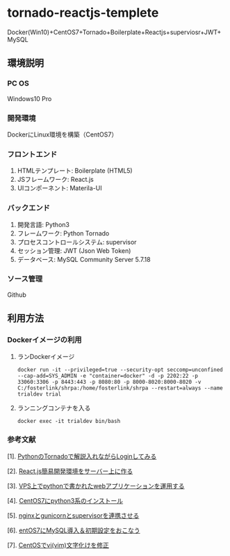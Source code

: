 # tornado-reactjs-templete
Docker(Win10)+CentOS7+Tornado+Boilerplate+Reactjs+superviosr+JWT+MySQL

## 環境説明

### PC OS
Windows10 Pro

### 開発環境
DockerにLinux環境を構築（CentOS7）

### フロントエンド
1. HTMLテンプレート: Boilerplate (HTML5)
2. JSフレームワーク: React.js
3. UIコンポーネント: Materila-UI

### バックエンド
1. 開発言語: Python3
2. フレームワーク: Python Tornado
3. プロセスコントロールシステム: supervisor
4. セッション管理: JWT (Json Web Token)
5. データベース: MySQL Community Server 5.7.18

### ソース管理
Github

## 利用方法

### Dockerイメージの利用

1. ランDockerイメージ
   ```
   docker run -it --privileged=true --security-opt seccomp=unconfined --cap-add=SYS_ADMIN -e "container=docker" -d -p 2202:22 -p 33060:3306 -p 8443:443 -p 8080:80 -p 8000-8020:8000-8020 -v C:/fosterlink/shrpa:/home/fosterlink/shrpa --restart=always --name trialdev trial
   
   ```


2. ランニングコンテナを入る
　 
   ```
   docker exec -it trialdev bin/bash
   ```



### 参考文献

[1]. [PythonのTornadoで解説入れながらLoginしてみる](http://conta.hatenablog.com/entry/2012/05/31/222940)

[2]. [React.js簡易開発環境をサーバー上に作る](http://qiita.com/ystg/items/bf7945226f4a94539487)

[3]. [VPS上でpythonで書かれたwebアプリケーションを運用する](http://kazy.hatenablog.com/entry/2013/10/09/134821)

[4]. [CentOS7にpython3系のインストール](http://qiita.com/glostuan/items/6030e309542615470e0d)

[5]. [nginxとgunicornとsupervisorを連携させる](http://d.hatena.ne.jp/saitodevel01/20110811/1313019218)

[6]. [entOS7にMySQL導入＆初期設定をおこなう](http://vdeep.net/centos7-mysql)

[7]. [CentOSでvi(vim)文字化けを修正](http://d.hatena.ne.jp/tageo/20100310/1268186793)
